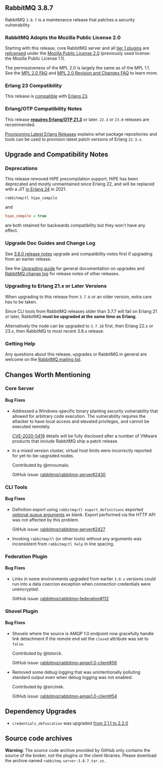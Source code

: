 ## RabbitMQ 3.8.7

RabbitMQ `3.8.7` is a maintenance release that patches
a security vulnerability.

### RabbitMQ Adopts the Mozilla Public License 2.0

Starting with this release, core RabbitMQ server and all [tier 1 plugins](https://www.rabbitmq.com/plugins.html#plugin-tiers)
are [relicensed](https://github.com/rabbitmq/rabbitmq-server/issues/2372) under the [Mozilla Public License 2.0](https://www.mozilla.org/en-US/MPL/2.0/)
(previously used license: the Mozilla Public License 1.1).

The permissiveness of the MPL 2.0 is largely the same as of the MPL 1.1.
See the [MPL 2.0 FAQ](https://www.mozilla.org/en-US/MPL/2.0/FAQ/) and
[MPL 2.0 Revision and Changes FAQ](https://www.mozilla.org/en-US/MPL/2.0/Revision-FAQ/) to learn more.

### Erlang 23 Compatibility

This release is [compatible](https://groups.google.com/forum/#!topic/rabbitmq-users/wlPIWz3UYHQ) with [Erlang 23](http://blog.erlang.org/OTP-23-Highlights/).

### Erlang/OTP Compatibility Notes

This release [**requires Erlang/OTP 21.3**](https://www.rabbitmq.com/which-erlang.html) or later.
`22.3` or `23.0` releases are recommended.

[Provisioning Latest Erlang Releases](https://www.rabbitmq.com/which-erlang.html#erlang-repositories) explains
what package repositories and tools can be used to provision latest patch versions of Erlang `22.3.x`.


## Upgrade and Compatibility Notes

### Deprecations

This release removed HiPE precompilation support. HiPE has been deprecated and
mostly unmaintained since Erlang 22, and will be replaced with a JIT [in Erlang 24](http://erlang.org/pipermail/erlang-questions/2020-June/099645.html)
in 2021.

``` shell
rabbitmqctl hipe_compile
```

and

``` ini
hipe_compile = true
```

are both retained for backwards compatibility but they won't have any effect.


### Upgrade Doc Guides and Change Log

See [3.8.0 release notes](https://github.com/rabbitmq/rabbitmq-server/releases/tag/v3.8.0) upgrade and
compatibility notes first if upgrading from an earlier release.

See the [Upgrading guide](https://www.rabbitmq.com/upgrade.html) for general documentation on upgrades and
[RabbitMQ change log](https://www.rabbitmq.com/changelog.html) for release notes of other releases.

### Upgrading to Erlang 21.x or Later Versions

When upgrading to this release from `3.7.6` or an older version, extra care has to be taken.

Since CLI tools from RabbitMQ releases older than 3.7.7 will fail on Erlang 21 or later,
RabbitMQ **must be upgraded at the same time as Erlang**.

Alternatively the node can be upgraded to `3.7.18` first, then Erlang 22.x or 23.x, then RabbitMQ to most recent
3.8.x release.

### Getting Help

Any questions about this release, upgrades or RabbitMQ in general are welcome on the [RabbitMQ mailing list](https://groups.google.com/forum/#!forum/rabbitmq-users).


## Changes Worth Mentioning

### Core Server

#### Bug Fixes

 * Addressed a Windows-specific binary planting security vulnerability that allowed for arbitrary code execution.
   The vulnerability requires the attacker to have local access and elevated privileges,
   and cannot be executed remotely.

   [CVE-2020-5419](https://cve.mitre.org/cgi-bin/cvename.cgi?name=CVE-2020-5419) details will be fully disclosed
   after a number of VMware products that include RabbitMQ ship a patch release.

 * In a mixed version cluster, virtual host limits were incorrectly reported for yet-to-be-upgraded nodes.

   Contributed by @mnxumalo.

   GitHub issue: [rabbitmq/rabbitmq-server#2430](https://github.com/rabbitmq/rabbitmq-server/pull/2430)


### CLI Tools

#### Bug Fixes

 * Definition export using `rabbitmqctl export_definitions` exported [optional queue arguments]() as blank.
   Export performed via the HTTP API was not affected by this problem.

   GitHub issue: [rabbitmq/rabbitmq-server#2427](https://github.com/rabbitmq/rabbitmq-server/issues/2427)

 * Invoking `rabbitmqctl` (or other tools) without any arguments was inconsistent from `rabbitmqctl help`
   in line spacing.


### Federation Plugin

#### Bug Fixes

 * Links in some environments upgraded from earlier `3.8.x` versions could run into a data coercion exception
   when connection credentials were unencrypted.

   GitHub issue: [rabbitmq/rabbitmq-federation#112](https://github.com/rabbitmq/rabbitmq-federation/pull/112)


### Shovel Plugin

#### Bug Fixes

 * Shovels where the source is AMQP 1.0 endpoint now gracefully handle link detachment
   if the remote end set the `closed` attribute was set to `false`.

   Contributed by @tstorck.

   GitHub issue: [rabbitmq/rabbitmq-amqp1.0-client#56](https://github.com/rabbitmq/rabbitmq-amqp1.0-client/pull/56)

 * Removed some debug logging that was unintentionally polluting standard output even when
   debug logging was not enabled.

   Contributed by @sircinek.

   GitHub issue: [rabbitmq/rabbitmq-amqp1.0-client#54](https://github.com/rabbitmq/rabbitmq-amqp1.0-client/pull/54)


## Dependency Upgrades

 * `credentials_obfuscation` was upgraded [from 2.1.1 to 2.2.0](https://github.com/rabbitmq/credentials-obfuscation/compare/v2.1.1...v2.2.0)


## Source code archives

**Warning**: The source code archive provided by GitHub only contains the source of the broker, not the plugins or the client libraries.
Please download the archive named `rabbitmq-server-3.8.7.tar.xz`.
